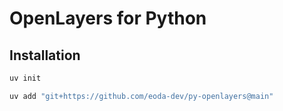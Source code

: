 # OpenLayers for Python

## Installation

```bash
uv init

uv add "git+https://github.com/eoda-dev/py-openlayers@main"
```

